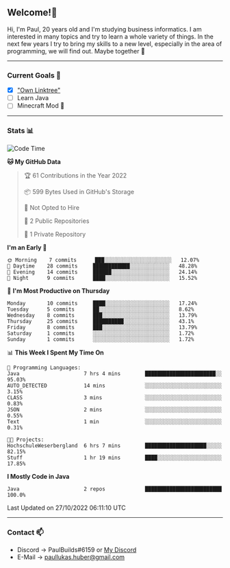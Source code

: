 ## Welcome!👋

Hi, I'm Paul, 20 years old and I'm studying business informatics. I am interested in many topics and try to learn a whole variety of things. In the next few years I try to bring my skills to a new level, especially in the area of programming, we will find out.
Maybe together 🤙

---
### Current Goals 🥅

- [X] ["Own Linktree"](https://paul-lukashuber.de/)
- [ ] Learn Java
- [ ] Minecraft Mod 👀

---
### Stats 📊

<!--START_SECTION:waka-->
![Code Time](http://img.shields.io/badge/Code%20Time-36%20hrs%2041%20mins-blue)

**🐱 My GitHub Data** 

> 🏆 61 Contributions in the Year 2022
 > 
> 📦 599 Bytes Used in GitHub's Storage 
 > 
> 🚫 Not Opted to Hire
 > 
> 📜 2 Public Repositories 
 > 
> 🔑 1 Private Repository 
 > 
**I'm an Early 🐤** 

```text
🌞 Morning    7 commits      ███░░░░░░░░░░░░░░░░░░░░░░   12.07% 
🌆 Daytime    28 commits     ████████████░░░░░░░░░░░░░   48.28% 
🌃 Evening    14 commits     ██████░░░░░░░░░░░░░░░░░░░   24.14% 
🌙 Night      9 commits      ████░░░░░░░░░░░░░░░░░░░░░   15.52%

```
📅 **I'm Most Productive on Thursday** 

```text
Monday       10 commits     ████░░░░░░░░░░░░░░░░░░░░░   17.24% 
Tuesday      5 commits      ██░░░░░░░░░░░░░░░░░░░░░░░   8.62% 
Wednesday    8 commits      ███░░░░░░░░░░░░░░░░░░░░░░   13.79% 
Thursday     25 commits     ██████████░░░░░░░░░░░░░░░   43.1% 
Friday       8 commits      ███░░░░░░░░░░░░░░░░░░░░░░   13.79% 
Saturday     1 commits      ░░░░░░░░░░░░░░░░░░░░░░░░░   1.72% 
Sunday       1 commits      ░░░░░░░░░░░░░░░░░░░░░░░░░   1.72%

```


📊 **This Week I Spent My Time On** 

```text
💬 Programming Languages: 
Java                     7 hrs 4 mins        ███████████████████████░░   95.03% 
AUTO_DETECTED            14 mins             ░░░░░░░░░░░░░░░░░░░░░░░░░   3.15% 
CLASS                    3 mins              ░░░░░░░░░░░░░░░░░░░░░░░░░   0.83% 
JSON                     2 mins              ░░░░░░░░░░░░░░░░░░░░░░░░░   0.55% 
Text                     1 min               ░░░░░░░░░░░░░░░░░░░░░░░░░   0.31%

🐱‍💻 Projects: 
HochschuleWeserbergland  6 hrs 7 mins        ████████████████████░░░░░   82.15% 
Stuff                    1 hr 19 mins        ████░░░░░░░░░░░░░░░░░░░░░   17.85%

```

**I Mostly Code in Java** 

```text
Java                     2 repos             █████████████████████████   100.0%

```



 Last Updated on 27/10/2022 06:11:10 UTC
<!--END_SECTION:waka-->

---
### Contact 📫

* Discord -> PaulBuilds#6159 or [My Discord](https://discord.gg/7kq6UnB)
* E-Mail -> paullukas.huber@gmail.com
